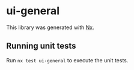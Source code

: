 # ui-general

This library was generated with [Nx](https://nx.dev).

## Running unit tests

Run `nx test ui-general` to execute the unit tests.
